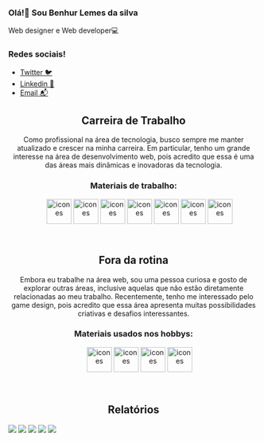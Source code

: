 ### Olá!👋 Sou Benhur Lemes da silva
Web designer e Web developer💻

<div display="inline">
    <h3>Redes sociais!</h3>
  <ul>
    <li>
      <a href="https://twitter.com/BaianKun">Twitter 🐦</a>
    </li>
    <li>
      <a href="https://www.linkedin.com/in/benhur-lemes-da-silva-664963255/">Linkedin 👔 </a>
    </li>
    <li>
      <a href=mailto:Benhurlemes1@gmail.com>Email 📬</a>
    </li>
  </ul>
</div>
<div align="center">
  <h2>Carreira de Trabalho</h2>
  <p>Como profissional na área de tecnologia, busco sempre me manter atualizado e crescer na minha carreira. Em particular, tenho um grande interesse na área de desenvolvimento web, pois acredito que essa é uma das áreas mais dinâmicas e inovadoras da tecnologia.</p> 
  <h3>Materiais de trabalho:</h3>
  <ul align="center">
    <img align='center' alt='icones' height="50" width="50" src="https://cdn.jsdelivr.net/gh/devicons/devicon/icons/html5/html5-original.svg" />
    <img align='center' alt='icones' height="50" width="50" src="https://cdn.jsdelivr.net/gh/devicons/devicon/icons/css3/css3-original.svg" />
    <img align='center' alt='icones' height="50" width="50" src="https://cdn.jsdelivr.net/gh/devicons/devicon/icons/javascript/javascript-original.svg" />
    <img align='center' alt='icones' height="50" width="50" src="https://cdn.jsdelivr.net/gh/devicons/devicon/icons/php/php-plain.svg" />
    <img align='center' alt='icones' height="50" width="50" src="https://cdn.jsdelivr.net/gh/devicons/devicon/icons/wordpress/wordpress-plain.svg" />
    <img align='center' alt='icones' height="50" width="50" src="https://cdn.jsdelivr.net/gh/devicons/devicon/icons/python/python-original.svg" />
    <img align='center' alt='icones' height="50" width="50" src="https://cdn.jsdelivr.net/gh/devicons/devicon/icons/java/java-plain.svg" />
  </ul>
</div>
<br>
<div align="center">
  <h2>Fora da rotina</h2>
  <p>Embora eu trabalhe na área web, sou uma pessoa curiosa e gosto de explorar outras áreas, inclusive aquelas que não estão diretamente relacionadas ao meu trabalho. Recentemente, tenho me interessado pelo game design, pois acredito que essa área apresenta muitas possibilidades criativas e desafios interessantes.</p>
  <div>
    <h3>Materiais usados nos hobbys:</h3>
    <ul align="center">
      <img alt='icones' height="50" width="50" src="https://cdn.jsdelivr.net/gh/devicons/devicon/icons/csharp/csharp-original.svg" />
      <img alt='icones' height="50" width="50" src="https://cdn.jsdelivr.net/gh/devicons/devicon/icons/unity/unity-original.svg" />
      <img alt='icones' height="50" width="50" src="https://cdn.jsdelivr.net/gh/devicons/devicon/icons/godot/godot-original.svg" />
      <img alt='icones' height="50" width="50" src="https://cdn.jsdelivr.net/gh/devicons/devicon/icons/blender/blender-original.svg" />
    </ul>
  </div>
</div><br>

<h2 align="center">Relatórios</h2>


[![](https://raw.githubusercontent.com/vn7n24fzkq/github-profile-summary-cards-example/master/profile-summary-card-output/dark/0-profile-details.svg)](https://github.com/vn7n24fzkq/github-profile-summary-cards)
[![](https://raw.githubusercontent.com/vn7n24fzkq/github-profile-summary-cards-example/master/profile-summary-card-output/dark/1-repos-per-language.svg)](https://github.com/vn7n24fzkq/github-profile-summary-cards) [![](https://raw.githubusercontent.com/vn7n24fzkq/github-profile-summary-cards-example/master/profile-summary-card-output/dark/2-most-commit-language.svg)](https://github.com/vn7n24fzkq/github-profile-summary-cards)
[![](https://raw.githubusercontent.com/vn7n24fzkq/github-profile-summary-cards-example/master/profile-summary-card-output/dark/3-stats.svg)](https://github.com/vn7n24fzkq/github-profile-summary-cards) [![](https://raw.githubusercontent.com/vn7n24fzkq/github-profile-summary-cards-example/master/profile-summary-card-output/dark/4-productive-time.svg)](https://github.com/vn7n24fzkq/github-profile-summary-cards)


